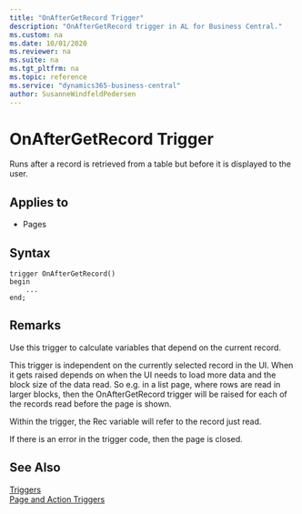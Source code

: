 ```yaml
---
title: "OnAfterGetRecord Trigger"
description: "OnAfterGetRecord trigger in AL for Business Central."
ms.custom: na
ms.date: 10/01/2020
ms.reviewer: na
ms.suite: na
ms.tgt_pltfrm: na
ms.topic: reference
ms.service: "dynamics365-business-central"
author: SusanneWindfeldPedersen
---
```


# OnAfterGetRecord Trigger

Runs after a record is retrieved from a table but before it is displayed to the user.  

## Applies to

- Pages  

## Syntax  

```AL
trigger OnAfterGetRecord()
begin
    ...
end;
``` 
  
## Remarks  

Use this trigger to calculate variables that depend on the current record. 

This trigger is independent on the currently selected record in the UI. When it gets raised depends on when the UI needs to load more data and the block size of the data read.
So e.g. in a list page, where rows are read in larger blocks, then the OnAfterGetRecord trigger will be raised for each of the records read before the page is shown.

Within the trigger, the Rec variable will refer to the record just read.
  
If there is an error in the trigger code, then the page is closed.
  
## See Also  

[Triggers](devenv-triggers.md)  
[Page and Action Triggers](devenv-page-and-action-triggers.md)  
